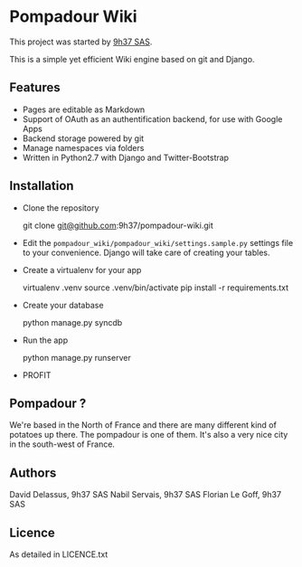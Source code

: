 # Pompadour Wiki

This project was started by [9h37 SAS](http://9h37.fr).

This is a simple yet efficient Wiki engine based on git and Django.

## Features

* Pages are editable as Markdown
* Support of OAuth as an authentification backend, for use with Google Apps
* Backend storage powered by git
* Manage namespaces via folders
* Written in Python2.7 with Django and Twitter-Bootstrap

## Installation

- Clone the repository

    git clone git@github.com:9h37/pompadour-wiki.git

- Edit the ```pompadour_wiki/pompadour_wiki/settings.sample.py``` settings file to your convenience. Django will take care of creating your tables.

- Create a virtualenv for your app

    virtualenv .venv
    source .venv/bin/activate
    pip install -r requirements.txt

- Create your database

    python manage.py syncdb

- Run the app

    python manage.py runserver

- PROFIT


## Pompadour ?

We're based in the North of France and there are many different kind
of potatoes up there. The pompadour is one of them. It's also a very
nice city in the south-west of France.

## Authors

David Delassus, 9h37 SAS
Nabil Servais, 9h37 SAS
Florian Le Goff, 9h37 SAS

## Licence

As detailed in LICENCE.txt
